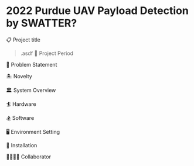 # 2022 Purdue UAV Payload Detection by SWATTER?

📋 Project title
>.asdf
📆 Project Period

📌 Problem Statement

🏝️ Novelty

🏛️ System Overview

🏄 Hardware

🏂 Software

🖥️ Environment Setting

💫 Installation

👨‍👩‍👧‍👦 Collaborator
